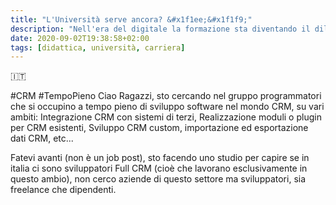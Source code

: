 ```yaml
---
title: "L'Università serve ancora? &#x1f1ee;&#x1f1f9;"
description: "Nell'era del digitale la formazione sta diventando il dilemma del secolo: serve o non serve, è questo il problema?"
date: 2020-09-02T19:38:58+02:00
tags: [didattica, università, carriera]
---
```


&#x1f1ee;&#x1f1f9;

#CRM #TempoPieno Ciao Ragazzi, sto cercando nel gruppo programmatori che si occupino a tempo pieno di sviluppo software nel mondo CRM, su vari ambiti: Integrazione CRM con sistemi di terzi, Realizzazione moduli o plugin per CRM esistenti, Sviluppo CRM custom, importazione ed esportazione dati CRM, etc...

Fatevi avanti (non è un job post), sto facendo uno studio per capire se in italia ci sono sviluppatori Full CRM (cioè che lavorano esclusivamente in questo ambio), non cerco aziende di questo settore ma sviluppatori, sia freelance che dipendenti.
